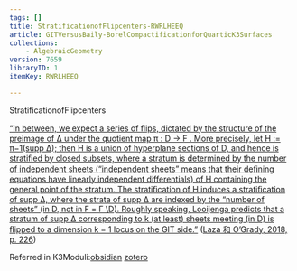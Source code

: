 ```yaml
---
tags: []
title: StratificationofFlipcenters-RWRLHEEQ
article: GITVersusBaily-BorelCompactificationforQuarticK3Surfaces
collections:
    - AlgebraicGeometry
version: 7659
libraryID: 1
itemKey: RWRLHEEQ

---
```

StratificationofFlipcenters

<span class="highlight" data-annotation="%7B%22attachmentURI%22%3A%22http%3A%2F%2Fzotero.org%2Fusers%2F9666949%2Fitems%2FZUCHXNMP%22%2C%22annotationKey%22%3A%2237XEE6FP%22%2C%22color%22%3A%22%23a28ae5%22%2C%22pageLabel%22%3A%22226%22%2C%22position%22%3A%7B%22pageIndex%22%3A9%2C%22rects%22%3A%5B%5B65.761%2C329.788%2C385.766%2C338.545%5D%2C%5B53.88%2C317.459%2C385.57%2C329.229%5D%2C%5B53.881%2C305.459%2C385.515%2C315.422%5D%2C%5B53.882%2C293.788%2C385.592%2C302.545%5D%2C%5B53.882%2C281.788%2C385.968%2C290.545%5D%2C%5B53.882%2C269.46%2C385.548%2C279.422%5D%2C%5B53.882%2C257.46%2C385.637%2C267.422%5D%2C%5B53.882%2C245.46%2C385.801%2C255.422%5D%2C%5B53.882%2C233.46%2C385.522%2C243.422%5D%2C%5B53.882%2C221.46%2C272.249%2C231.422%5D%5D%7D%2C%22citationItem%22%3A%7B%22uris%22%3A%5B%22http%3A%2F%2Fzotero.org%2Fusers%2F9666949%2Fitems%2F7XJ6STPQ%22%5D%2C%22locator%22%3A%22226%22%7D%7D" ztype="zhighlight"><a href="zotero://open-pdf/library/items/ZUCHXNMP?page=10&#x26;annotation=37XEE6FP">“In between, we expect a series of ﬂips, dictated by the structure of the preimage of Δ under the quotient map π : D → F . More precisely, let H := π−1(supp Δ); then H is a union of hyperplane sections of D, and hence is stratiﬁed by closed subsets, where a stratum is determined by the number of independent sheets (“independent sheets” means that their deﬁning equations have linearly independent differentials) of H containing the general point of the stratum. The stratiﬁcation of H induces a stratiﬁcation of supp Δ, where the strata of supp Δ are indexed by the “number of sheets” (in D, not in F = Γ \D). Roughly speaking, Looijenga predicts that a stratum of supp Δ corresponding to k (at least) sheets meeting (in D) is ﬂipped to a dimension k − 1 locus on the GIT side.”</a></span> <span class="citation" data-citation="%7B%22citationItems%22%3A%5B%7B%22uris%22%3A%5B%22http%3A%2F%2Fzotero.org%2Fusers%2F9666949%2Fitems%2F7XJ6STPQ%22%5D%2C%22locator%22%3A%22226%22%7D%5D%2C%22properties%22%3A%7B%7D%7D" ztype="zcitation">(<span class="citation-item"><a href="zotero://select/library/items/7XJ6STPQ">Laza 和 O’Grady, 2018, p. 226</a></span>)</span>

Referred in K3Moduli:[obsidian](/wiki/zotero/K3Moduli-Main-DLFQJ2XA) <a href="./K3Moduli-Main-DLFQJ2XA.md" rel="noopener noreferrer nofollow" zhref="zotero://note/u/DLFQJ2XA/?ignore=1&#x26;line=14" ztype="znotelink" class="internal-link">zotero</a>

	